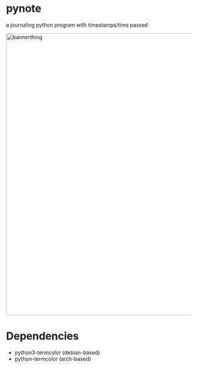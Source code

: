 # pynote
a journaling python program with timestamps/time passed

<img width="1018" height="763" alt="bannerthing" src="https://github.com/user-attachments/assets/75779a12-2382-47ea-8e65-db3d9a88b4bd" />



# Dependencies
- python3-termcolor (debian-based)
- python-termcolor (arch-based)
